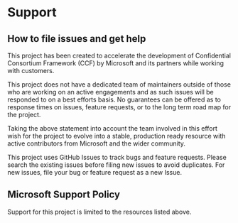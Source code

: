 # Support

## How to file issues and get help

This project has been created to accelerate the development of Confidential Consortium Framework (CCF) by Microsoft and its partners while working with customers.

This project does not have a dedicated team of maintainers outside of those who are working on an active engagements and as such issues will be responded to on a best efforts basis. No guarantees can be offered as to response times on issues, feature requests, or to the long term road map for the project.

Taking the above statement into account the team involved in this effort wish for the project to evolve into a stable, production ready resource with active contributors from Microsoft and the wider community.

This project uses GitHub Issues to track bugs and feature requests. Please search the existing issues before filing new issues to avoid duplicates. For new issues, file your bug or feature request as a new Issue.

## Microsoft Support Policy

Support for this project is limited to the resources listed above.
